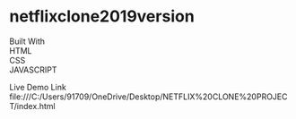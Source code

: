 # netflixclone2019version

Built With
<br>
HTML
<br>
CSS
<br>
JAVASCRIPT
<br>

Live Demo Link
<br>
file:///C:/Users/91709/OneDrive/Desktop/NETFLIX%20CLONE%20PROJECT/index.html
